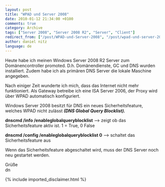 ```yaml
---
layout: post
title: "WPAD und Server 2008"
date: 2010-01-12 21:34:00 +0100
comments: true
category: Archive
tags: ["Server 2008", "Server 2008 R2", "Server", "Client"]
redirect_from: ["/post/WPAD-und-Server-2008", "/post/wpad-und-server-2008"]
author: daniel nitz
language: de
---
```

<!-- more -->
<p>Heute habe ich meinen Windows Server 2008 R2 Server zum Domänencontroller promoted. D.h. Domänendienste, GC und DNS wurden installiert. Zudem habe ich als primären DNS Server die lokale Maschine angegeben.</p>  <p>Nach einiger Zeit wunderte ich mich, dass das Internet nicht mehr funktioniert. Als Gateway betreibe ich eine ISA Server 2006, der Proxy wird über WPAD automatisch konfiguriert.</p>  <p>Windows Server 2008 besitzt für DNS ein neues Sicherheitsfeature, welches WPAD nicht zulässt <strong><em>(DNS Global Query Blocklist).</em></strong></p>  <p><strong>dnscmd /info /enableglobalqueryblocklist</strong> –&gt; zeigt ob das Sicherheitsfeature aktiv ist. 1 = True, 0 False</p>  <p><strong>dnscmd /config /enableglobalqueryblocklist 0</strong> –&gt; schaltet das Sicherheitsfeature aus</p>  <p>Wenn das Sicherheitsfeature abgeschaltet wird, muss der DNS Server noch neu gestartet werden.</p>  <p>Grüße   <br />dn</p>
{% include imported_disclaimer.html %}
